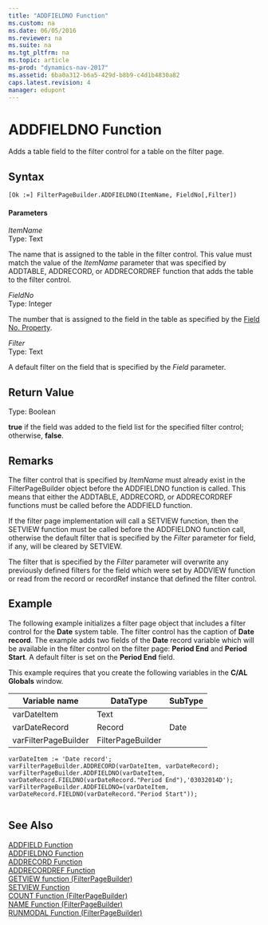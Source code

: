 ```yaml
---
title: "ADDFIELDNO Function"
ms.custom: na
ms.date: 06/05/2016
ms.reviewer: na
ms.suite: na
ms.tgt_pltfrm: na
ms.topic: article
ms-prod: "dynamics-nav-2017"
ms.assetid: 6ba0a312-b6a5-429d-b8b9-c4d1b4830a82
caps.latest.revision: 4
manager: edupont
---
```

# ADDFIELDNO Function
Adds a table field to the filter control for a table on the filter page.  
  
## Syntax  
  
```  
[Ok :=] FilterPageBuilder.ADDFIELDNO(ItemName, FieldNo[,Filter])  
```  
  
#### Parameters  
 *ItemName*  
 Type: Text  
  
 The name that is assigned to the table in the filter control. This value must match the value of the *ItemName* parameter that was specified by ADDTABLE, ADDRECORD, or ADDRECORDREF function that adds the table to the filter control.  
  
 *FieldNo*  
 Type: Integer  
  
 The number that is assigned to the field in the table as specified by the [Field No. Property](Field-No.-Property.md).  
  
 *Filter*  
 Type: Text  
  
 A default filter on the field that is specified by the *Field* parameter.  
  
## Return Value  
 Type: Boolean  
  
 **true** if the field was added to the field list for the specified filter control; otherwise, **false**.  
  
## Remarks  
 The filter control that is specified by *ItemName* must already exist in the FilterPageBuilder object before the ADDFIELDNO function is called. This means that either the ADDTABLE, ADDRECORD, or ADDRECORDREF functions must be called before the ADDFIELD function.  
  
 If the filter page implementation will call a SETVIEW function, then the SETVIEW function must be called before the ADDFIELDNO function call, otherwise the default filter that is specified by the *Filter* parameter for field, if any, will be cleared by SETVIEW.  
  
 The filter that is specified by the *Filter* parameter will overwrite any previously defined filters for the field which were set by ADDVIEW function or read from the record or recordRef instance that defined the filter control.  
  
## Example  
 The following example initializes a filter page object that includes a filter control for the **Date** system table. The filter control has the caption of **Date record**. The example adds two fields of the **Date** record variable which will be available in the filter control on the filter page: **Period End** and **Period Start**. A default filter is set on the **Period End** field.  
  
 This example requires that you create the following variables in the **C\/AL Globals** window.  
  
|Variable name|DataType|SubType|  
|-------------------|--------------|-------------|  
|varDateItem|Text||  
|varDateRecord|Record|Date|  
|varFilterPageBuilder|FilterPageBuilder||  
  
```  
varDateItem := 'Date record';  
varFilterPageBuilder.ADDRECORD(varDateItem, varDateRecord);  
varFilterPageBuilder.ADDFIELDNO(varDateItem, varDateRecord.FIELDNO(varDateRecord."Period End"),'03032014D');  
varFilterPageBuilder.ADDFIELDNO=(varDateItem, varDateRecord.FIELDNO(varDateRecord."Period Start"));  
  
```  
  
## See Also  
 [ADDFIELD Function](ADDFIELD-Function.md)   
 [ADDFIELDNO Function](ADDFIELDNO-Function.md)   
 [ADDRECORD Function](ADDRECORD-Function.md)   
 [ADDRECORDREF Function](ADDRECORDREF-Function.md)   
 [GETVIEW function \(FilterPageBuilder\)](GETVIEW-function--FilterPageBuilder-.md)   
 [SETVIEW Function](SETVIEW-Function.md)   
 [COUNT Function \(FilterPageBuilder\)](COUNT-Function--FilterPageBuilder-.md)   
 [NAME Function \(FilterPageBuilder\)](NAME-Function--FilterPageBuilder-.md)   
 [RUNMODAL Function \(FilterPageBuilder\)](RUNMODAL-Function--FilterPageBuilder-.md)